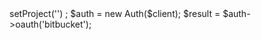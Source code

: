 <?php

use Appwrite\Client;
use Appwrite\Services\Auth;

$client = new Client();

$client
    ->setProject('')
;

$auth = new Auth($client);

$result = $auth->oauth('bitbucket');